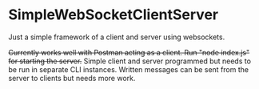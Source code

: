 # SimpleWebSocketClientServer
Just a simple framework of a client and server using websockets.

~~Currently works well with Postman acting as a client. Run "node index.js" for starting the server.~~
Simple client and server programmed but needs to be run in separate CLI instances. Written messages can be sent from the server to clients but needs more work.
